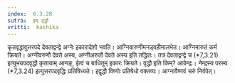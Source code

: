 ```yaml
---
index:  6.3.28
sutra:  इद् वृद्धौ
vritti:  kashika 
---
```


कृतवृद्धावुत्तरपदे देवताद्वन्द्वे अग्नेः इकारादेशो भवति। आग्निवारुणीमनड्वहीमालभेत। आग्निमारुतं कर्म क्रियते। अग्नीवरुणौ देवते अस्य, अग्नीअरुतौ देवते अस्य इति तद्धितः। तत्र देवताद्वन्द्वे च (*7,3.21) इत्युभयपदवृद्धौ कृतायाम् आनङ्, ईत्वं च बाधितुम् इकारः क्रियते। वृद्धौ इति किम्? आग्रेन्द्रः। नेन्द्रस्य परस्य (*7,3.24) इत्युत्तरपदवृद्धिः प्रतिषिध्यते। इद्वृद्धौ विष्णोः प्रतिषेधो वक्तव्यः। आग्नावैष्णवं चरुं निर्वपेत्।

